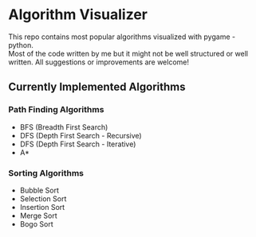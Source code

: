 # Algorithm Visualizer

This repo contains most popular algorithms visualized with pygame - python.  
Most of the code written by me but it might not be well structured or well written. All suggestions or improvements are welcome!

## Currently Implemented Algorithms

### Path Finding Algorithms

- BFS (Breadth First Search)
- DFS (Depth First Search - Recursive)
- DFS (Depth First Search - Iterative)
- A\*

### Sorting Algorithms

- Bubble Sort
- Selection Sort
- Insertion Sort
- Merge Sort
- Bogo Sort
